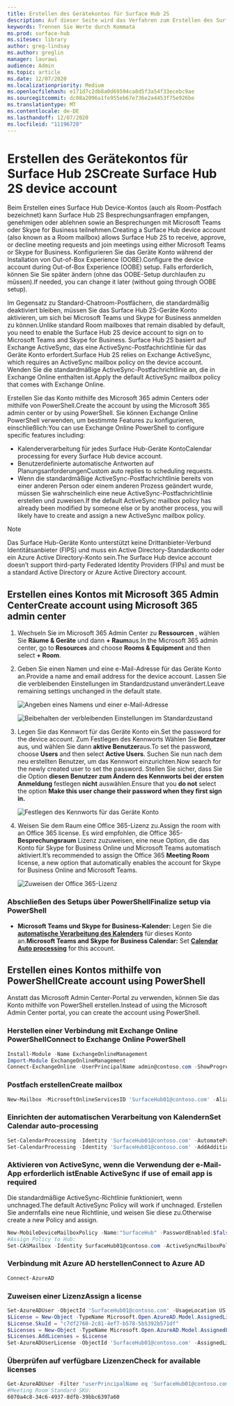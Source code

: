 ```yaml
---
title: Erstellen des Gerätekontos für Surface Hub 2S
description: Auf dieser Seite wird das Verfahren zum Erstellen des Surface Hub 2S-Geräte Kontos beschrieben.
keywords: Trennen Sie Werte durch Kommata
ms.prod: surface-hub
ms.sitesec: library
author: greg-lindsay
ms.author: greglin
manager: laurawi
audience: Admin
ms.topic: article
ms.date: 12/07/2020
ms.localizationpriority: Medium
ms.openlocfilehash: e171d7c2db8a0d69594ca8d5f3a54f33ecebc9ae
ms.sourcegitcommit: dc08a2096a1fe955eb67e736e2a4453f75e926be
ms.translationtype: MT
ms.contentlocale: de-DE
ms.lasthandoff: 12/07/2020
ms.locfileid: "11196728"
---
```

# <span data-ttu-id="f0705-104">Erstellen des Gerätekontos für Surface Hub 2S</span><span class="sxs-lookup"><span data-stu-id="f0705-104">Create Surface Hub 2S device account</span></span>

<span data-ttu-id="f0705-105">Beim Erstellen eines Surface Hub Device-Kontos (auch als Room-Postfach bezeichnet) kann Surface Hub 2S Besprechungsanfragen empfangen, genehmigen oder ablehnen sowie an Besprechungen mit Microsoft Teams oder Skype for Business teilnehmen.</span><span class="sxs-lookup"><span data-stu-id="f0705-105">Creating a Surface Hub device account (also known as a Room mailbox) allows Surface Hub 2S to receive, approve, or decline meeting requests and join meetings using either Microsoft Teams or Skype for Business.</span></span> <span data-ttu-id="f0705-106">Konfigurieren Sie das Geräte Konto während der Installation von Out-of-Box Experience (OOBE).</span><span class="sxs-lookup"><span data-stu-id="f0705-106">Configure the device account during Out-of-Box Experience (OOBE) setup.</span></span> <span data-ttu-id="f0705-107">Falls erforderlich, können Sie Sie später ändern (ohne das OOBE-Setup durchlaufen zu müssen).</span><span class="sxs-lookup"><span data-stu-id="f0705-107">If needed, you can change it later (without going through OOBE setup).</span></span>

<span data-ttu-id="f0705-108">Im Gegensatz zu Standard-Chatroom-Postfächern, die standardmäßig deaktiviert bleiben, müssen Sie das Surface Hub 2S-Geräte Konto aktivieren, um sich bei Microsoft Teams und Skype for Business anmelden zu können.</span><span class="sxs-lookup"><span data-stu-id="f0705-108">Unlike standard Room mailboxes that remain disabled by default, you need to enable the Surface Hub 2S device account to sign on to Microsoft Teams and Skype for Business.</span></span> <span data-ttu-id="f0705-109">Surface Hub 2S basiert auf Exchange ActiveSync, das eine ActiveSync-Postfachrichtlinie für das Geräte Konto erfordert.</span><span class="sxs-lookup"><span data-stu-id="f0705-109">Surface Hub 2S relies on Exchange ActiveSync, which requires an ActiveSync mailbox policy on the device account.</span></span> <span data-ttu-id="f0705-110">Wenden Sie die standardmäßige ActiveSync-Postfachrichtlinie an, die in Exchange Online enthalten ist.</span><span class="sxs-lookup"><span data-stu-id="f0705-110">Apply the default ActiveSync mailbox policy that comes with Exchange Online.</span></span>

<span data-ttu-id="f0705-111">Erstellen Sie das Konto mithilfe des Microsoft 365 admin Centers oder mithilfe von PowerShell.</span><span class="sxs-lookup"><span data-stu-id="f0705-111">Create the account by using the Microsoft 365 admin center or by using PowerShell.</span></span> <span data-ttu-id="f0705-112">Sie können Exchange Online PowerShell verwenden, um bestimmte Features zu konfigurieren, einschließlich:</span><span class="sxs-lookup"><span data-stu-id="f0705-112">You can use Exchange Online PowerShell to configure specific features including:</span></span>

- <span data-ttu-id="f0705-113">Kalenderverarbeitung für jedes Surface Hub-Geräte Konto</span><span class="sxs-lookup"><span data-stu-id="f0705-113">Calendar processing for every Surface Hub device account.</span></span>
- <span data-ttu-id="f0705-114">Benutzerdefinierte automatische Antworten auf Planungsanforderungen</span><span class="sxs-lookup"><span data-stu-id="f0705-114">Custom auto replies to scheduling requests.</span></span>
- <span data-ttu-id="f0705-115">Wenn die standardmäßige ActiveSync-Postfachrichtlinie bereits von einer anderen Person oder einem anderen Prozess geändert wurde, müssen Sie wahrscheinlich eine neue ActiveSync-Postfachrichtlinie erstellen und zuweisen.</span><span class="sxs-lookup"><span data-stu-id="f0705-115">If the default ActiveSync mailbox policy has already been modified by someone else or by another process, you will likely have to create and assign a new ActiveSync mailbox policy.</span></span>

> [!NOTE]  
> <span data-ttu-id="f0705-116">Das Surface Hub-Geräte Konto unterstützt keine Drittanbieter-Verbund Identitätsanbieter (FIPS) und muss ein Active Directory-Standardkonto oder ein Azure Active Directory-Konto sein.</span><span class="sxs-lookup"><span data-stu-id="f0705-116">The Surface Hub device account doesn’t support third-party Federated Identity Providers (FIPs) and must be a standard Active Directory or Azure Active Directory account.</span></span>

## <span data-ttu-id="f0705-117">Erstellen eines Kontos mit Microsoft 365 Admin Center</span><span class="sxs-lookup"><span data-stu-id="f0705-117">Create account using Microsoft 365 admin center</span></span>

1. <span data-ttu-id="f0705-118">Wechseln Sie im Microsoft 365 Admin Center zu **Ressourcen** , wählen Sie **Räume & Geräte** und dann **+ Raum**aus.</span><span class="sxs-lookup"><span data-stu-id="f0705-118">In the Microsoft 365 admin center, go to **Resources** and choose **Rooms & Equipment** and then select **+ Room**.</span></span>

2. <span data-ttu-id="f0705-119">Geben Sie einen Namen und eine e-Mail-Adresse für das Geräte Konto an.</span><span class="sxs-lookup"><span data-stu-id="f0705-119">Provide a name and email address for the device account.</span></span> <span data-ttu-id="f0705-120">Lassen Sie die verbleibenden Einstellungen im Standardzustand unverändert.</span><span class="sxs-lookup"><span data-stu-id="f0705-120">Leave remaining settings unchanged in the default state.</span></span>

   ![Angeben eines Namens und einer e-Mail-Adresse](images/sh2-account2.png)

   ![Beibehalten der verbleibenden Einstellungen im Standardzustand](images/sh2-account3.png)

3. <span data-ttu-id="f0705-123">Legen Sie das Kennwort für das Geräte Konto ein.</span><span class="sxs-lookup"><span data-stu-id="f0705-123">Set the password for the device account.</span></span> <span data-ttu-id="f0705-124">Zum Festlegen des Kennworts Wählen Sie **Benutzer** aus, und wählen Sie dann **aktive Benutzer**aus.</span><span class="sxs-lookup"><span data-stu-id="f0705-124">To set the password, choose **Users** and then select **Active Users**.</span></span> <span data-ttu-id="f0705-125">Suchen Sie nun nach dem neu erstellten Benutzer, um das Kennwort einzurichten.</span><span class="sxs-lookup"><span data-stu-id="f0705-125">Now search for the newly created user to set the password.</span></span> <span data-ttu-id="f0705-126">Stellen Sie sicher, dass Sie die Option **diesen Benutzer zum Ändern des Kennworts bei der ersten Anmeldung** festlegen **nicht** auswählen.</span><span class="sxs-lookup"><span data-stu-id="f0705-126">Ensure that you **do not** select the option **Make this user change their password when they first sign in.**</span></span>

   ![Festlegen des Kennworts für das Geräte Konto](images/sh2-account4.png)

4. <span data-ttu-id="f0705-128">Weisen Sie dem Raum eine Office 365-Lizenz zu.</span><span class="sxs-lookup"><span data-stu-id="f0705-128">Assign the room with an Office 365 license.</span></span> <span data-ttu-id="f0705-129">Es wird empfohlen, die Office 365- **Besprechungsraum** Lizenz zuzuweisen, eine neue Option, die das Konto für Skype for Business Online und Microsoft Teams automatisch aktiviert.</span><span class="sxs-lookup"><span data-stu-id="f0705-129">It’s recommended to assign the Office 365 **Meeting Room** license, a new option that automatically enables the account for Skype for Business Online and Microsoft Teams.</span></span>

   ![Zuweisen der Office 365-Lizenz](images/sh2-account5.png)

### <span data-ttu-id="f0705-131">Abschließen des Setups über PowerShell</span><span class="sxs-lookup"><span data-stu-id="f0705-131">Finalize setup via PowerShell</span></span>

- <span data-ttu-id="f0705-132">**Microsoft Teams und Skype for Business-Kalender:** Legen Sie die [**automatische Verarbeitung des Kalenders**](https://docs.microsoft.com/surface-hub/surface-hub-2s-account?source=docs#set-calendar-auto-processing) für dieses Konto an.</span><span class="sxs-lookup"><span data-stu-id="f0705-132">**Microsoft Teams and Skype for Business Calendar:** Set [**Calendar Auto processing**](https://docs.microsoft.com/surface-hub/surface-hub-2s-account?source=docs#set-calendar-auto-processing) for this account.</span></span>

## <span data-ttu-id="f0705-133">Erstellen eines Kontos mithilfe von PowerShell</span><span class="sxs-lookup"><span data-stu-id="f0705-133">Create account using PowerShell</span></span>

<span data-ttu-id="f0705-134">Anstatt das Microsoft Admin Center-Portal zu verwenden, können Sie das Konto mithilfe von PowerShell erstellen.</span><span class="sxs-lookup"><span data-stu-id="f0705-134">Instead of using the Microsoft Admin Center portal, you can create the account using PowerShell.</span></span>

### <span data-ttu-id="f0705-135">Herstellen einer Verbindung mit Exchange Online PowerShell</span><span class="sxs-lookup"><span data-stu-id="f0705-135">Connect to Exchange Online PowerShell</span></span>

```powershell
Install-Module -Name ExchangeOnlineManagement
Import-Module ExchangeOnlineManagement
Connect-ExchangeOnline -UserPrincipalName admin@contoso.com -ShowProgress $true
```

### <span data-ttu-id="f0705-136">Postfach erstellen</span><span class="sxs-lookup"><span data-stu-id="f0705-136">Create mailbox</span></span>

```powershell
New-Mailbox -MicrosoftOnlineServicesID 'SurfaceHub01@contoso.com' -Alias SurfaceHub01 -Name "Surface Hub 01" -Room -EnableRoomMailboxAccount $true -RoomMailboxPassword (ConvertTo-SecureString -String 'Pass@word1' -AsPlainText -Force)
```

### <span data-ttu-id="f0705-137">Einrichten der automatischen Verarbeitung von Kalendern</span><span class="sxs-lookup"><span data-stu-id="f0705-137">Set Calendar auto-processing</span></span>

```powershell
Set-CalendarProcessing -Identity 'SurfaceHub01@contoso.com' -AutomateProcessing AutoAccept -AddOrganizerToSubject $false -AllowConflicts $false -DeleteComments $false -DeleteSubject $false -RemovePrivateProperty $false
Set-CalendarProcessing -Identity 'SurfaceHub01@contoso.com' -AddAdditionalResponse $true -AdditionalResponse "This is a Microsoft Surface Hub. Please make sure this meeting is a Microsoft Teams meeting!"
```

### <span data-ttu-id="f0705-138">Aktivieren von ActiveSync, wenn die Verwendung der e-Mail-App erforderlich ist</span><span class="sxs-lookup"><span data-stu-id="f0705-138">Enable ActiveSync if use of email app is required</span></span>

 <span data-ttu-id="f0705-139">Die standardmäßige ActiveSync-Richtlinie funktioniert, wenn unchnaged.</span><span class="sxs-lookup"><span data-stu-id="f0705-139">The default ActiveSync Policy will work if unchnaged.</span></span> <span data-ttu-id="f0705-140">Erstellen Sie andernfalls eine neue Richtlinie, und weisen Sie diese zu.</span><span class="sxs-lookup"><span data-stu-id="f0705-140">Otherwise create a new Policy and assign.</span></span>

```powershell
New-MobileDeviceMailboxPolicy -Name:"SurfaceHub" -PasswordEnabled:$false
#Assign Policy to Hub:
Set-CASMailbox -Identity SurfaceHub01@contoso.com -ActiveSyncMailboxPolicy "SurfaceHub"
```
### <span data-ttu-id="f0705-141">Verbindung mit Azure AD herstellen</span><span class="sxs-lookup"><span data-stu-id="f0705-141">Connect to Azure AD</span></span>

```powershell
Connect-AzureAD
```

### <span data-ttu-id="f0705-142">Zuweisen einer Lizenz</span><span class="sxs-lookup"><span data-stu-id="f0705-142">Assign a license</span></span>

```powershell
Set-AzureADUser -ObjectId 'SurfaceHub01@contoso.com' -UsageLocation US
$License = New-Object -TypeName Microsoft.Open.AzureAD.Model.AssignedLicense 
$License.SkuId = "c7df2760-2c81-4ef7-b578-5b5392b571df" 
$Licenses = New-Object -TypeName Microsoft.Open.AzureAD.Model.AssignedLicenses 
$Licenses.AddLicenses = $License 
Set-AzureADUserLicense -ObjectId 'SurfaceHub01@contoso.com' -AssignedLicenses $Licenses
```

### <span data-ttu-id="f0705-143">Überprüfen auf verfügbare Lizenzen</span><span class="sxs-lookup"><span data-stu-id="f0705-143">Check for available licenses</span></span>

```powershell
Get-AzureADUser -Filter "userPrincipalName eq 'SurfaceHub01@contoso.com'" |fl *
#Meeting Room Standard SKU:
6070a4c8-34c6-4937-8dfb-39bbc6397a60
```